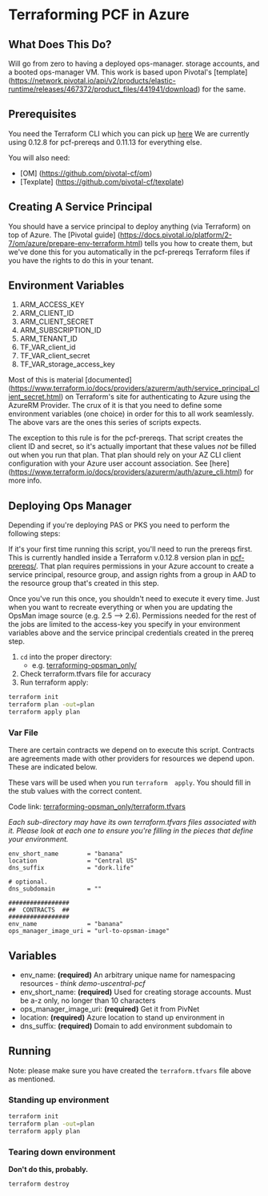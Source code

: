 # Terraforming PCF in Azure

## What Does This Do?

Will go from zero to having a deployed ops-manager. storage accounts, and a booted ops-manager VM. This work is based upon Pivotal's [template] (https://network.pivotal.io/api/v2/products/elastic-runtime/releases/467372/product_files/441941/download) for the same.

## Prerequisites

You need the Terraform CLI which you can pick up [here](https://www.terraform.io/downloads.html)
We are currently using 0.12.8 for pcf-prereqs and 0.11.13 for everything else.

You will also need:
- [OM] (https://github.com/pivotal-cf/om)
- [Texplate] (https://github.com/pivotal-cf/texplate)

## Creating A Service Principal

You should have a service principal to deploy anything (via Terraform) on top of Azure. The [Pivotal guide] (https://docs.pivotal.io/platform/2-7/om/azure/prepare-env-terraform.html) tells you how to create them, but we've done this for you automatically in the pcf-prereqs Terraform files if you have the rights to do this in your tenant.

## Environment Variables
1. ARM_ACCESS_KEY
1. ARM_CLIENT_ID
1. ARM_CLIENT_SECRET
1. ARM_SUBSCRIPTION_ID
1. ARM_TENANT_ID
1. TF_VAR_client_id
1. TF_VAR_client_secret
1. TF_VAR_storage_access_key

Most of this is material [documented] (https://www.terraform.io/docs/providers/azurerm/auth/service_principal_client_secret.html) on Terraform's site for authenticating to Azure using the AzureRM Provider. The crux of it is that you need to define some environment variables (one choice) in order for this to all work seamlessly. The above vars are the ones this series of scripts expects.

The exception to this rule is for the pcf-prereqs. That script creates the client ID and secret, so it's actually important that these values *not* be filled out when you run that plan. That plan should rely on your AZ CLI client configuration with your Azure user account association. See [here] (https://www.terraform.io/docs/providers/azurerm/auth/azure_cli.html) for more info.

## Deploying Ops Manager

Depending if you're deploying PAS or PKS you need to perform the following steps:

If it's your first time running this script, you'll need to run the prereqs first. This is currently handled inside a Terraform v.0.12.8 version plan in [pcf-prereqs/](pcf-prereqs). That plan requires permissions in your Azure account to create a service principal, resource group, and assign rights from a group in AAD to the resource group that's created in this step.

Once you've run this once, you shouldn't need to execute it every time. Just when you want to recreate everything or when you are updating the OpsMan image source (e.g. 2.5 --> 2.6). Permissions needed for the rest of the jobs are limited to the access-key you specify in your environment variables above and the service principal credentials created in the prereq step.

1. `cd` into the proper directory:
    - e.g. [terraforming-opsman_only/](terraforming-opsman_only/)
1. Check terraform.tfvars file for accuracy
1. Run terraform apply:
  ```bash
  terraform init
  terraform plan -out=plan
  terraform apply plan
  ```

### Var File
There are certain contracts we depend on to execute this script. Contracts are agreements made with other providers for resources we depend upon. These are indicated below.

These vars will be used when you run `terraform  apply`.
You should fill in the stub values with the correct content.

Code link: [terraforming-opsman_only/terraform.tfvars](terraform.tfvars)

*Each sub-directory may have its own terraform.tfvars files associated with it. Please look at each one to ensure you're filling in the pieces that define your environment.*

```hcl
env_short_name        = "banana"
location              = "Central US"
dns_suffix            = "dork.life"

# optional.
dns_subdomain         = ""

#################
##  CONTRACTS  ##
#################
env_name              = "banana"
ops_manager_image_uri = "url-to-opsman-image"
```

## Variables

- env_name: **(required)** An arbitrary unique name for namespacing resources - *think demo-uscentral-pcf*
- env_short_name: **(required)** Used for creating storage accounts. Must be a-z only, no longer than 10 characters
- ops_manager_image_uri: **(required)** Get it from PivNet
- location: **(required)** Azure location to stand up environment in
- dns_suffix: **(required)** Domain to add environment subdomain to

## Running

Note: please make sure you have created the `terraform.tfvars` file above as mentioned.

### Standing up environment

```bash
terraform init
terraform plan -out=plan
terraform apply plan
```

### Tearing down environment

**Don't do this, probably.**

```bash
terraform destroy
```